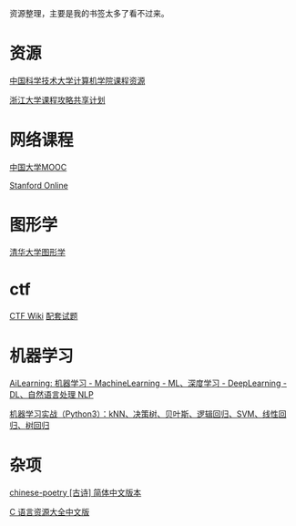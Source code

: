 资源整理，主要是我的书签太多了看不过来。

# 资源

[中国科学技术大学计算机学院课程资源](https://github.com/mbinary/USTC-CS-Courses-Resource)

[浙江大学课程攻略共享计划](https://github.com/QSCTech/zju-icicles)

# 网络课程

[中国大学MOOC](https://www.icourse163.org/)

[Stanford Online](https://lagunita.stanford.edu/)

# 图形学

[清华大学图形学](http://cg.cs.tsinghua.edu.cn/course/resource.htm)

# ctf

[CTF Wiki](https://ctf-wiki.github.io/ctf-wiki/)    [配套试题](https://github.com/ctf-wiki/ctf-challenges)

# 机器学习

[AiLearning: 机器学习 - MachineLearning - ML、深度学习 - DeepLearning - DL、自然语言处理 NLP](https://github.com/apachecn/AiLearning)

[机器学习实战（Python3）：kNN、决策树、贝叶斯、逻辑回归、SVM、线性回归、树回归](https://github.com/Jack-Cherish/Machine-Learning)

# 杂项

[chinese-poetry [古诗] 简体中文版本](https://github.com/chinese-poetry/chinese-poetry-zhCN)

[C 语言资源大全中文版](https://github.com/jobbole/awesome-c-cn)


